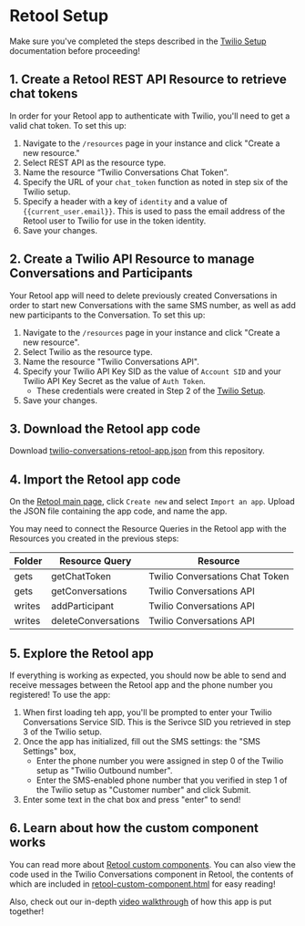 # Retool Setup

Make sure you've completed the steps described in the [Twilio Setup](./twilio-setup.md) documentation before proceeding!

## 1. Create a Retool REST API Resource to retrieve chat tokens

In order for your Retool app to authenticate with Twilio, you'll need to get a valid chat token. To set this up:

1. Navigate to the `/resources` page in your instance and click "Create a new resource." 
2. Select REST API as the resource type.
3. Name the resource “Twilio Conversations Chat Token”.
4. Specify the URL of your `chat_token` function as noted in step six of the Twilio setup.
5. Specify a header with a key of `identity` and a value of `{{current_user.email}}`. This is used to pass the email address of the Retool user to Twilio for use in the token identity.
6. Save your changes.

## 2. Create a Twilio API Resource to manage Conversations and Participants

Your Retool app will need to delete previously created Conversations in order to start new Conversations with the same SMS number, as well as add new participants to the Conversation. To set this up:

1. Navigate to the `/resources` page in your instance and click "Create a new resource". 
2. Select Twilio as the resource type.
3. Name the resource "Twilio Conversations API".
4. Specify your Twilio API Key SID as the value of `Account SID` and your Twilio API Key Secret as the value of `Auth Token`.
    - These credentials were created in Step 2 of the [Twilio Setup](twilio-setup.md).
5. Save your changes.

## 3. Download the Retool app code

Download [twilio-conversations-retool-app.json](/applets/twilio-conversations/code/retool/twilio-conversations-retool-app.json) from this repository.

## 4. Import the Retool app code
On the [Retool main page](https://docs.retool.com/docs/protected-applications-getting-started#importing-the-application), click `Create new` and select `Import an app`. Upload the JSON file containing the app code, and name the app.

You may need to connect the Resource Queries in the Retool app with the Resources you created in the previous steps: 

| Folder | Resource Query | Resource |
| --- | --- | --- |
| gets | getChatToken | Twilio Conversations Chat Token |
| gets | getConversations | Twilio Conversations API |
| writes | addParticipant | Twilio Conversations API |
| writes | deleteConversations | Twilio Conversations API |

## 5. Explore the Retool app

If everything is working as expected, you should now be able to send and receive messages between the Retool app and the phone number you registered! To use the app:

1. When first loading teh app, you'll be prompted to enter your Twilio Conversations Service SID. This is the Serivce SID you retrieved in step 3 of the Twilio setup.
2. Once the app has initialized, fill out the SMS settings: the "SMS Settings" box,    
    - Enter the phone number you were assigned in step 0 of the Twilio setup as "Twilio Outbound number".
    - Enter the SMS-enabled phone number that you verified in step 1 of the Twilio setup as "Customer number" and click Submit.
4. Enter some text in the chat box and press "enter" to send!

## 6. Learn about how the custom component works

You can read more about [Retool custom components](https://docs.retool.com/docs/custom-components). You can also view the code used in the Twilio Conversations component in Retool, the contents of which are included in [retool-custom-component.html](/applets/twilio-conversations/code/retool/retool-custom-component.html) for easy reading!

Also, check out our in-depth [video walkthrough](https://www.youtube.com/watch?v=NL8liiIYN0o) of how this app is put together!
